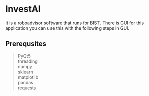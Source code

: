 # InvestAI

It is a roboadvisor software that runs for BIST. There is GUI for this application you can use this with the following steps in GUI.

## Prerequsites
>PyQt5 \
>threading\
>numpy\
>sklearn\
>matplotlib\
>pandas\
>requests
